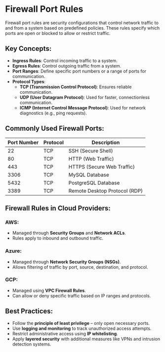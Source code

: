 # Firewall Port Rules

Firewall port rules are security configurations that control network traffic to and from a system based on predefined policies. These rules specify which ports are open or blocked to allow or restrict traffic.

## Key Concepts:
- **Ingress Rules**: Control incoming traffic to a system.
- **Egress Rules**: Control outgoing traffic from a system.
- **Port Ranges**: Define specific port numbers or a range of ports for communication.
- **Protocol Types**:
  - **TCP (Transmission Control Protocol)**: Ensures reliable communication.
  - **UDP (User Datagram Protocol)**: Used for faster, connectionless communication.
  - **ICMP (Internet Control Message Protocol)**: Used for network diagnostics (e.g., ping requests).

## Commonly Used Firewall Ports:
| Port Number | Protocol | Description |
|-------------|---------|-------------|
| 22 | TCP | SSH (Secure Shell) |
| 80 | TCP | HTTP (Web Traffic) |
| 443 | TCP | HTTPS (Secure Web Traffic) |
| 3306 | TCP | MySQL Database |
| 5432 | TCP | PostgreSQL Database |
| 3389 | TCP | Remote Desktop Protocol (RDP) |

## Firewall Rules in Cloud Providers:
### AWS:
- Managed through **Security Groups** and **Network ACLs**.
- Rules apply to inbound and outbound traffic.

### Azure:
- Managed through **Network Security Groups (NSGs)**.
- Allows filtering of traffic by port, source, destination, and protocol.

### GCP:
- Managed using **VPC Firewall Rules**.
- Can allow or deny specific traffic based on IP ranges and protocols.

## Best Practices:
- Follow the **principle of least privilege** – only open necessary ports.
- Use **logging and monitoring** to track unauthorized access attempts.
- Restrict administrative access using **IP whitelisting**.
- Apply **layered security** with additional measures like VPNs and intrusion detection systems.